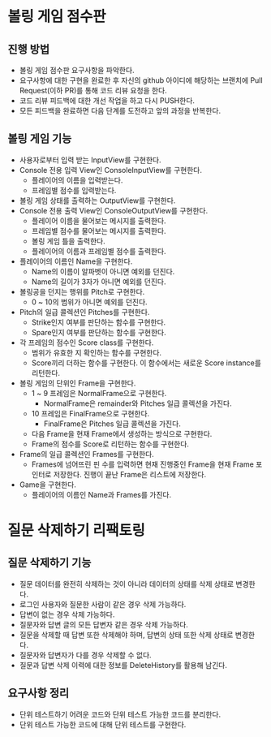 # 볼링 게임 점수판
## 진행 방법
* 볼링 게임 점수판 요구사항을 파악한다.
* 요구사항에 대한 구현을 완료한 후 자신의 github 아이디에 해당하는 브랜치에 Pull Request(이하 PR)를 통해 코드 리뷰 요청을 한다.
* 코드 리뷰 피드백에 대한 개선 작업을 하고 다시 PUSH한다.
* 모든 피드백을 완료하면 다음 단계를 도전하고 앞의 과정을 반복한다.

## 볼링 게임 기능
* 사용자로부터 입력 받는 InputView를 구현한다.
* Console 전용 입력 View인 ConsoleInputView를 구현한다.
  * 플레이어의 이름을 입력받는다.
  * 프레임별 점수를 입력받는다.
* 볼링 게임 상태를 출력하는 OutputView를 구현한다.
* Console 전용 출력 View인 ConsoleOutputView를 구현한다.
  * 플레이어 이름을 물어보는 메시지를 출력한다.
  * 프레임별 점수를 물어보는 메시지를 출력한다.
  * 볼링 게임 틀을 출력한다.
  * 플레이어의 이름과 프레임별 점수를 출력한다.
* 플레이어의 이름인 Name을 구현한다.
  * Name의 이름이 알파벳이 아니면 예외를 던진다.
  * Name의 길이가 3자가 아니면 예외를 던진다.
* 볼링공을 던지는 행위를 Pitch로 구현한다.
  * 0 ~ 10의 범위가 아니면 예외를 던진다.
* Pitch의 일급 콜렉션인 Pitches를 구현한다.
  * Strike인지 여부를 판단하는 함수를 구현한다.
  * Spare인지 여부를 판단하는 함수를 구현한다.
* 각 프레임의 점수인 Score class를 구현한다.
  * 범위가 유효한 지 확인하는 함수를 구현한다.
  * Score끼리 더하는 함수를 구현한다. 이 함수에서는 새로운 Score instance를 리턴한다.
* 볼링 게임의 단위인 Frame을 구현한다.
  * 1 ~ 9 프레임은 NormalFrame으로 구현한다.
    * NormalFrame은 remainder와 Pitches 일급 콜렉션을 가진다.
  * 10 프레임은 FinalFrame으로 구현한다.
    * FinalFrame은 Pitches 일급 콜렉션을 가진다.
  * 다음 Frame을 현재 Frame에서 생성하는 방식으로 구현한다.
  * Frame의 점수를 Score로 리턴하는 함수를 구현한다.
* Frame의 일급 콜렉션인 Frames를 구현한다.
  * Frames에 넘어뜨린 핀 수를 입력하면 현재 진행중인 Frame을 현재 Frame 포인터로 저장한다. 진행이 끝난 Frame은 리스트에 저장한다.
* Game을 구현한다.
  * 플레이어의 이름인 Name과 Frames를 가진다.

# 질문 삭제하기 리팩토링
## 질문 삭제하기 기능
* 질문 데이터를 완전히 삭제하는 것이 아니라 데이터의 상태를 삭제 상태로 변경한다.
* 로그인 사용자와 질문한 사람이 같은 경우 삭제 가능하다.
* 답변이 없는 경우 삭제 가능하다.
* 질문자와 답변 글의 모든 답변자 같은 경우 삭제 가능하다.
* 질문을 삭제할 때 답변 또한 삭제해야 하며, 답변의 상태 또한 삭제 상태로 변경한다.
* 질문자와 답변자가 다를 경우 삭제할 수 없다.
* 질문과 답변 삭제 이력에 대한 정보를 DeleteHistory를 활용해 남긴다.
## 요구사항 정리
* 단위 테스트하기 어려운 코드와 단위 테스트 가능한 코드를 분리한다.
* 단위 테스트 가능한 코드에 대해 단위 테스트를 구현한다.